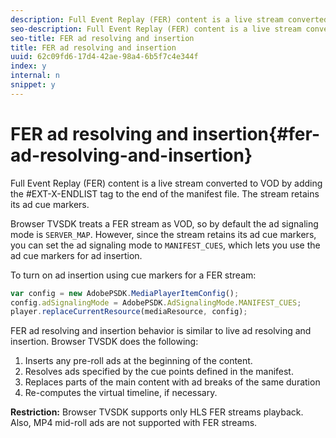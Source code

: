 ```yaml
---
description: Full Event Replay (FER) content is a live stream converted to VOD by adding the #EXT-X-ENDLIST tag to the end of the manifest file. The stream retains its ad cue markers.
seo-description: Full Event Replay (FER) content is a live stream converted to VOD by adding the #EXT-X-ENDLIST tag to the end of the manifest file. The stream retains its ad cue markers.
seo-title: FER ad resolving and insertion
title: FER ad resolving and insertion
uuid: 62c09fd6-17d4-42ae-98a4-6b5f7c4e344f
index: y
internal: n
snippet: y
---
```


# FER ad resolving and insertion{#fer-ad-resolving-and-insertion}

Full Event Replay (FER) content is a live stream converted to VOD by adding the #EXT-X-ENDLIST tag to the end of the manifest file. The stream retains its ad cue markers.

Browser TVSDK treats a FER stream as VOD, so by default the ad signaling mode is `SERVER_MAP`. However, since the stream retains its ad cue markers, you can set the ad signaling mode to `MANIFEST_CUES`, which lets you use the ad cue markers for ad insertion.

To turn on ad insertion using cue markers for a FER stream: 

```js
var config = new AdobePSDK.MediaPlayerItemConfig(); 
config.adSignalingMode = AdobePSDK.AdSignalingMode.MANIFEST_CUES; 
player.replaceCurrentResource(mediaResource, config);
```

FER ad resolving and insertion behavior is similar to live ad resolving and insertion. Browser TVSDK does the following:

1. Inserts any pre-roll ads at the beginning of the content. 
1. Resolves ads specified by the cue points defined in the manifest. 
1. Replaces parts of the main content with ad breaks of the same duration 
1. Re-computes the virtual timeline, if necessary.

**Restriction:** Browser TVSDK supports only HLS FER streams playback. Also, MP4 mid-roll ads are not supported with FER streams. 

